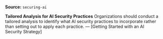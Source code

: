 **Source:** `securing-ai`

**Tailored Analysis for AI Security Practices**
Organizations should conduct a tailored analysis to identify what AI security practices to incorporate rather than setting out to apply each practice. — [Getting Started with an AI Security Strategy]
